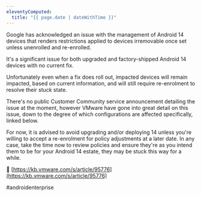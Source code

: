 ```yaml
---
eleventyComputed:
  title: "{{ page.date | dateWithTime }}"
---
```

Google has acknowledged an issue with the management of Android 14 devices that renders restrictions applied to devices irremovable once set unless unenrolled and re-enrolled. 

It's a significant issue for both upgraded and factory-shipped Android 14 devices with no current fix. 

Unfortunately even when a fix does roll out, impacted devices will remain impacted, based on current information, and will still require re-enrolment to resolve their stuck state.

There's no public Customer Community service announcement detailing the issue at the moment, however VMware have gone into great detail on this issue, down to the degree of which configurations are affected specifically, linked below. 

For now, it is advised to avoid upgrading and/or deploying 14 unless you're willing to accept a re-enrolment for policy adjustments at a later date. In any case, take the time now to review policies and ensure they're as you intend them to be for your Android 14 estate, they may be stuck this way for a while. 

🔗 [https://kb.vmware.com/s/article/95776](https://kb.vmware.com/s/article/95776)

#androidenterprise